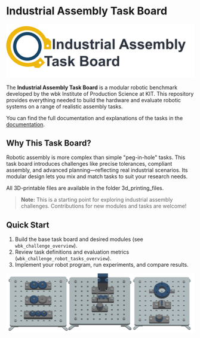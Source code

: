# Industrial Assembly Task Board

![Industrial Assembly Task Board Logo](docs/source/images/logo_with_text.png)

The **Industrial Assembly Task Board** is a modular robotic benchmark developed by the wbk Institute of Production Science at KIT. This repository provides everything needed to build the hardware and evaluate robotic systems on a range of realistic assembly tasks.

You can find the full documentation and explanations of the tasks in the [documentation](https://industrial-assembly-taskboard.readthedocs.io/en/latest/).

## Why This Task Board?

Robotic assembly is more complex than simple "peg-in-hole" tasks. This task board introduces challenges like precise tolerances, compliant assembly, and advanced planning—reflecting real industrial scenarios. Its modular design lets you mix and match tasks to suit your research needs.

All 3D-printable files are available in the folder 3d_printing_files.

> **Note:** This is a starting point for exploring industrial assembly challenges. Contributions for new modules and tasks are welcome!

## Quick Start

1. Build the base task board and desired modules (see `wbk_challenge_overview`).
2. Review task definitions and evaluation metrics (`wbk_challenge_robot_tasks_overview`).
3. Implement your robot program, run experiments, and compare results.


![Sample Task Boards](docs/source/images/sample_taskboards.png)
